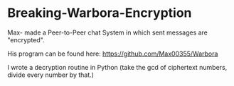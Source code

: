 # Breaking-Warbora-Encryption

Max- made a Peer-to-Peer chat System in which sent messages are "encrypted".

His program can be found here: https://github.com/Max00355/Warbora

I wrote a decryption routine in Python (take the gcd of ciphertext numbers, divide every number by that.)
